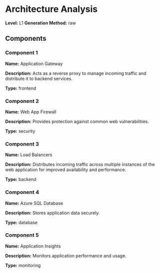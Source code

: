 # Architecture Analysis

**Level:** L1
**Generation Method:** raw

## Components

### Component 1

**Name:** Application Gateway

**Description:** Acts as a reverse proxy to manage incoming traffic and distribute it to backend services.

**Type:** frontend

### Component 2

**Name:** Web App Firewall

**Description:** Provides protection against common web vulnerabilities.

**Type:** security

### Component 3

**Name:** Load Balancers

**Description:** Distributes incoming traffic across multiple instances of the web application for improved availability and performance.

**Type:** backend

### Component 4

**Name:** Azure SQL Database

**Description:** Stores application data securely.

**Type:** database

### Component 5

**Name:** Application Insights

**Description:** Monitors application performance and usage.

**Type:** monitoring

